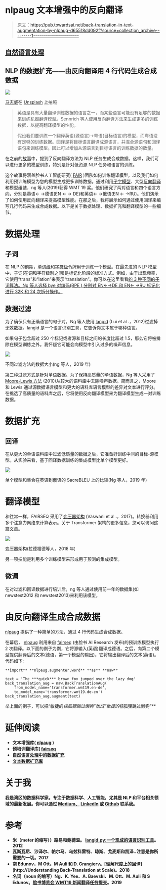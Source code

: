 # nlpaug 文本增强中的反向翻译

> 原文：<https://pub.towardsai.net/back-translation-in-text-augmentation-by-nlpaug-d65518dd092f?source=collection_archive---------1----------------------->

## [自然语言处理](https://towardsai.net/p/category/nlp)

## NLP 的数据扩充——由反向翻译用 4 行代码生成合成数据

![](img/2c34b2f18955b5af869ae5706fae5f86.png)

[马志威](https://unsplash.com/@makcedward?utm_source=medium&utm_medium=referral)在 [Unsplash](https://unsplash.com/?utm_source=medium&utm_medium=referral) 上拍照

> 英语是具有大量翻译训练数据的语言之一，而某些语言可能没有足够的数据来训练机器翻译模型。Sennrich 等人使用反向翻译方法来生成更多的训练数据，以提高翻译模型的性能。
> 
> 假设我们要训练一个翻译英语(源语言)→粤语(目标语言)的模型，而粤语没有足够的训练数据。回译是将目标语言翻译成源语言，并混合源语句和回译语句来训练模型。因此可以增加从源语言到目标语言的训练数据的数量。

在之前的[故事](https://towardsdatascience.com/data-augmentation-in-nlp-2801a34dfc28)中，提到了反向翻译方法为 NLP 任务生成合成数据。这样，我们可以进行更多的模型训练，特别是针对低资源 NLP 任务和语言的训练。

这个故事将涵盖脸书人工智能研究( [FAIR](https://ai.facebook.com/research/) )团队如何训练翻译模型，以及我们如何利用预训练模型为您的模型生成更多训练数据。通过利用[子字模型](https://medium.com/@makcedward/how-subword-helps-on-your-nlp-model-83dd1b836f46)、大型[反向翻译](https://medium.com/r?url=https%3A%2F%2Ftowardsdatascience.com%2Fdata-augmentation-in-nlp-2801a34dfc28)和模型组装，ng 等人(2019)获得 WMT 19 奖。他们研究了两对语言和四个语言方向，分别是英语← →德语(EN ← → DE)和英语← →俄语(EN ← →RU)。他们演示了如何使用反向翻译来提高模型性能。在那之后，我将展示如何通过使用回译来编写几行代码来生成合成数据。以下是关于数据处理、数据扩充和翻译模型的一些细节。

# 数据处理

## 子词

在 NLP 的前期，[单词级](https://towardsdatascience.com/3-silver-bullets-of-word-embedding-in-nlp-10fa8f50cc5a)和[字符级](https://towardsdatascience.com/besides-word-embedding-why-you-need-to-know-character-embedding-6096a34a3b10)令牌用于训练一个模型。在最先进的 NLP 模型中，子词(在词和字符级别之间)是标记化阶段的标准方式。例如，由于出现频率，它使用“trans”和“lation”来表示“translation”。你可以在这里看看[的 3 种不同的子词算法。Ng 等人选择 bye 对编码(BPE ),分别对 EN←→DE 和 EN← →RU 标记化进行 32K 和 24 次拆分操作。](https://medium.com/@makcedward/how-subword-helps-on-your-nlp-model-83dd1b836f46)

## 数据过滤

为了确保只有正确语言的句子对，Ng 等人使用 [langid](https://github.com/saffsd/langid.py) (Lui et al .，2012)过滤掉无效数据。langid 是一个语言识别工具，它告诉你文本属于哪种语言。

如果句子包含超过 250 个标记或者源和目标之间的长度比超过 1.5，那么它将被排除在模型训练之外。我怀疑它可能会向模型中引入过多的噪声信息。

![](img/ccbac1368907ac9ff6370af9418b2128.png)

不同过滤方法的数据大小(ng 等人，2019 年)

第三种过滤方式是针对单语数据。为了保持高质量的单语数据，Ng 等人采用了 [Moore-Lewis 方法](https://www.aclweb.org/anthology/P10-2041.pdf) (2010)从较大的语料库中去除噪声数据。简而言之，Moore 和 Lewis 通过源数据语言模型和更大的语料库语言模型的差异对文本进行评分。在挑选了高质量的语料库之后，它将使用反向翻译模型来为翻译模型生成一对训练数据。

# 数据扩充

## 回译

在从更大的单语语料库中过滤低质量的数据之后，它准备好训练中间的目标-源模型。从实验来看，基于回译数据训练的集成模型比单个模型更好。

![](img/7a7a9e68eea992daf963655760aff03e.png)

单个模型和集合在英语到俄语的 SacreBLEU 上的比较(Ng 等人，2019 年)

# 翻译模型

和往常一样，FAIRSEQ 采用了[变压器架构](https://arxiv.org/pdf/1706.03762.pdf) (Vaswani et al .，2017)。转换器利用多个注意力网络来计算表示。关于 Transformer 架构的更多信息，您可以访问这篇[文章](https://towardsdatascience.com/combining-supervised-learning-and-unsupervised-learning-to-improve-word-vectors-d4dea84ec36b)。

![](img/b55095223b9eb3d8aab7714fc3deb29c.png)

变压器架构(拉德福德等人，2018 年)

另一项技能是利用多个训练模型来形成用于预测的集成模型。

## 微调

在对过滤和回译数据进行培训后，ng 等人通过使用前一年的数据集(如 newstest2012 和 newstest2013)来利用该模型。

# 由反向翻译生成合成数据

[nlpaug](https://github.com/makcedward/nlpaug) 提供了一种简单的方法，通过 4 行代码生成合成数据。

在幕后， [nlpaug](https://github.com/makcedward/nlpaug) 利用来自 [fairseq](https://github.com/pytorch/fairseq) (由脸书 AI Research 发布)的预训练模型执行 2 次翻译。以下面的例子为例，它将源输入(英语)翻译成德语。之后，向第二个模型提供翻译后的文本(德语，第一个模型的输出)，它将输出翻译后的文本(英语)。代码如下:

```
**import** **nlpaug.augmenter.word** **as** **naw**

text = 'The ***quick*** brown fox jumped over the lazy dog'
back_translation_aug = naw.BackTranslationAug(
    from_model_name='transformer.wmt19.en-de',
    to_model_name='transformer.wmt19.de-en')
back_translation_aug.augment(text)
```

举上面的例子，可以把“敏捷的*棕狐狸跳过懒狗”改成“敏捷的*棕狐狸跳过懒狗”**

# **延伸阅读**

*   **文本增强库( [nlpaug](https://github.com/makcedward/nlpaug) )**
*   **预培训翻译库( [fairseq](https://github.com/pytorch/fairseq)**
*   **[自然语言处理中的数据扩充](https://towardsdatascience.com/data-augmentation-in-nlp-2801a34dfc28)**
*   **[文本数据扩充库](https://towardsdatascience.com/data-augmentation-library-for-text-9661736b13ff)**

# **关于我**

**我是湾区的数据科学家。专注于数据科学、人工智能，尤其是 NLP 和平台相关领域的最新发展。你可以通过 [Medium、](https://medium.com/@makcedward/) [LinkedIn](https://www.linkedin.com/in/edwardma1026) 或 [Github](https://github.com/makcedward) 联系我。**

# **参考**

*   **米（meter 的缩写））路易和鲍德温。 [langid.py:一个现成的语言识别工具](https://www.aclweb.org/anthology/P12-3005.pdf)。2012**
*   **瓦斯瓦尼、沙泽尔、帕尔马、乌兹科雷特、琼斯、戈麦斯和凯泽..注意是你所需要的一切。2017**
*   **南 Edunov，M Ott，M Auli 和 D. Grangierv。[理解尺度上的回译](http://Understanding Back-Translation at Scale)。2018**
*   **名词（noun 的缩写）Ng、K. Yee、A. Baevski、M. Ott、M. Auli 和 S Edunov。[脸书博览会 WMT19 新闻翻译任务提交](https://arxiv.org/pdf/1907.06616.pdf)。2019**